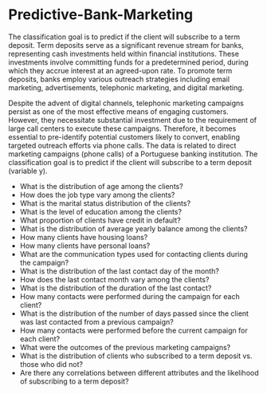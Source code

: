 # Predictive-Bank-Marketing
The classification goal is to predict if the client will subscribe to a term deposit. 
Term deposits serve as a significant revenue stream for banks, representing cash investments held within financial institutions. These investments involve committing funds for a predetermined period, during which they accrue interest at an agreed-upon rate. To promote term deposits, banks employ various outreach strategies including email marketing, advertisements, telephonic marketing, and digital marketing.

Despite the advent of digital channels, telephonic marketing campaigns persist as one of the most effective means of engaging customers. However, they necessitate substantial investment due to the requirement of large call centers to execute these campaigns. Therefore, it becomes essential to pre-identify potential customers likely to convert, enabling targeted outreach efforts via phone calls.
The data is related to direct marketing campaigns (phone calls) of a Portuguese banking institution. The classification goal is to predict if the client will subscribe to a term deposit (variable y).
-	What is the distribution of age among the clients?
-	How does the job type vary among the clients?
-	What is the marital status distribution of the clients?
-	What is the level of education among the clients?
-	What proportion of clients have credit in default?
-	What is the distribution of average yearly balance among the clients?
-	How many clients have housing loans?
-	How many clients have personal loans?
-	What are the communication types used for contacting clients during the campaign?
-	What is the distribution of the last contact day of the month?
-	How does the last contact month vary among the clients?
-	What is the distribution of the duration of the last contact?
-	How many contacts were performed during the campaign for each client?
-	What is the distribution of the number of days passed since the client was last contacted from a previous campaign?
-	How many contacts were performed before the current campaign for each client?
-	What were the outcomes of the previous marketing campaigns?
-	What is the distribution of clients who subscribed to a term deposit vs. those who did not?
-	Are there any correlations between different attributes and the likelihood of subscribing to a term deposit?



